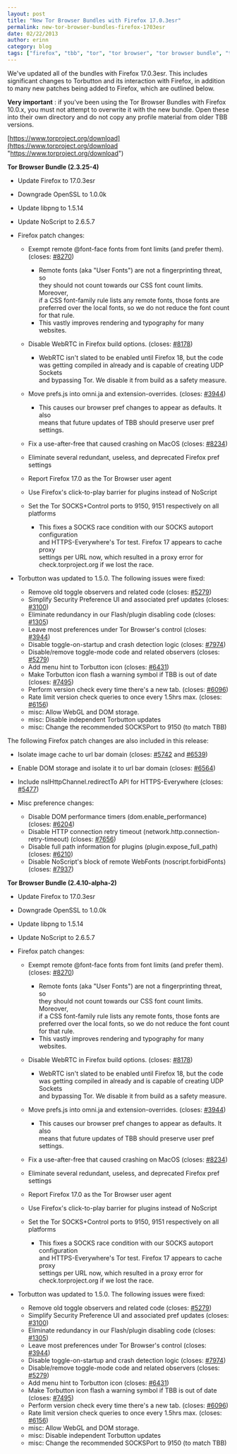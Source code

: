 ```yaml
---
layout: post
title: "New Tor Browser Bundles with Firefox 17.0.3esr"
permalink: new-tor-browser-bundles-firefox-1703esr
date: 02/22/2013
author: erinn
category: blog
tags: ["firefox", "tbb", "tor", "tor browser", "tor browser bundle", "torbutton"]
---
```


We've updated all of the bundles with Firefox 17.0.3esr. This includes significant changes to Torbutton and its interaction with Firefox, in addition to many new patches being added to Firefox, which are outlined below.

**Very important** : if you've been using the Tor Browser Bundles with Firefox 10.0.x, you must not attempt to overwrite it with the new bundle. Open these into their own directory and do not copy any profile material from older TBB versions.

[https://www.torproject.org/download](https://www.torproject.org/download "https://www.torproject.org/download")

**Tor Browser Bundle (2.3.25-4)**

- Update Firefox to 17.0.3esr
- Downgrade OpenSSL to 1.0.0k
- Update libpng to 1.5.14
- Update NoScript to 2.6.5.7
- Firefox patch changes:

  - Exempt remote @font-face fonts from font limits (and prefer them).  
 (closes: [#8270](https://trac.torproject.org/projects/tor/ticket/8270))

    - Remote fonts (aka "User Fonts") are not a fingerprinting threat, so  
 they should not count towards our CSS font count limits. Moreover,  
 if a CSS font-family rule lists any remote fonts, those fonts are  
 preferred over the local fonts, so we do not reduce the font count  
 for that rule.
    - This vastly improves rendering and typography for many websites.
  - Disable WebRTC in Firefox build options. (closes: [#8178](https://trac.torproject.org/projects/tor/ticket/8178))

    - WebRTC isn't slated to be enabled until Firefox 18, but the code  
 was getting compiled in already and is capable of creating UDP Sockets  
 and bypassing Tor. We disable it from build as a safety measure. 
  - Move prefs.js into omni.ja and extension-overrides. (closes: [#3944](https://trac.torproject.org/projects/tor/ticket/3944))

    - This causes our browser pref changes to appear as defaults. It also  
 means that future updates of TBB should preserve user pref settings.
  - Fix a use-after-free that caused crashing on MacOS (closes: [#8234](https://trac.torproject.org/projects/tor/ticket/8234))
  - Eliminate several redundant, useless, and deprecated Firefox pref settings
  - Report Firefox 17.0 as the Tor Browser user agent
  - Use Firefox's click-to-play barrier for plugins instead of NoScript
  - Set the Tor SOCKS+Control ports to 9150, 9151 respectively on all platforms

    - This fixes a SOCKS race condition with our SOCKS autoport configuration  
 and HTTPS-Everywhere's Tor test. Firefox 17 appears to cache proxy  
 settings per URL now, which resulted in a proxy error for  
 check.torproject.org if we lost the race.
- Torbutton was updated to 1.5.0. The following issues were fixed:

  - Remove old toggle observers and related code (closes: [#5279](https://trac.torproject.org/projects/tor/ticket/5279))
  - Simplify Security Preference UI and associated pref updates (closes: [#3100](https://trac.torproject.org/projects/tor/ticket/3100))
  - Eliminate redundancy in our Flash/plugin disabling code (closes: [#1305](https://trac.torproject.org/projects/tor/ticket/1305))
  - Leave most preferences under Tor Browser's control (closes: [#3944](https://trac.torproject.org/projects/tor/ticket/3944))
  - Disable toggle-on-startup and crash detection logic (closes: [#7974](https://trac.torproject.org/projects/tor/ticket/7974))
  - Disable/remove toggle-mode code and related observers (closes: [#5279](https://trac.torproject.org/projects/tor/ticket/5279))
  - Add menu hint to Torbutton icon (closes: [#6431](https://trac.torproject.org/projects/tor/ticket/6431))
  - Make Torbutton icon flash a warning symbol if TBB is out of date (closes: [#7495](https://trac.torproject.org/projects/tor/ticket/7495))
  - Perform version check every time there's a new tab. (closes: [#6096](https://trac.torproject.org/projects/tor/ticket/6096))
  - Rate limit version check queries to once every 1.5hrs max. (closes: [#6156](https://trac.torproject.org/projects/tor/ticket/6156))
  - misc: Allow WebGL and DOM storage.
  - misc: Disable independent Torbutton updates
  - misc: Change the recommended SOCKSPort to 9150 (to match TBB)

The following Firefox patch changes are also included in this release:

- Isolate image cache to url bar domain (closes: [#5742](https://trac.torproject.org/projects/tor/ticket/5742) and [#6539](https://trac.torproject.org/projects/tor/ticket/6539))
- Enable DOM storage and isolate it to url bar domain (closes: [#6564](https://trac.torproject.org/projects/tor/ticket/6564))
- Include nsIHttpChannel.redirectTo API for HTTPS-Everywhere (closes: [#5477](https://trac.torproject.org/projects/tor/ticket/5477))
- Misc preference changes:

  - Disable DOM performance timers (dom.enable\_performance) (closes: [#6204](https://trac.torproject.org/projects/tor/ticket/6204))
  - Disable HTTP connection retry timeout (network.http.connection-retry-timeout) (closes: [#7656](https://trac.torproject.org/projects/tor/ticket/7656))
  - Disable full path information for plugins (plugin.expose\_full\_path) (closes: [#6210](https://trac.torproject.org/projects/tor/ticket/6210))
  - Disable NoScript's block of remote WebFonts (noscript.forbidFonts) (closes: [#7937](https://trac.torproject.org/projects/tor/ticket/7937))

**Tor Browser Bundle (2.4.10-alpha-2)**

- Update Firefox to 17.0.3esr
- Downgrade OpenSSL to 1.0.0k
- Update libpng to 1.5.14
- Update NoScript to 2.6.5.7
- Firefox patch changes:

  - Exempt remote @font-face fonts from font limits (and prefer them).  
 (closes: [#8270](https://trac.torproject.org/projects/tor/ticket/))

    - Remote fonts (aka "User Fonts") are not a fingerprinting threat, so  
 they should not count towards our CSS font count limits. Moreover,  
 if a CSS font-family rule lists any remote fonts, those fonts are  
 preferred over the local fonts, so we do not reduce the font count  
 for that rule.
    - This vastly improves rendering and typography for many websites.
  - Disable WebRTC in Firefox build options. (closes: [#8178](https://trac.torproject.org/projects/tor/ticket/8178))

    - WebRTC isn't slated to be enabled until Firefox 18, but the code  
 was getting compiled in already and is capable of creating UDP Sockets  
 and bypassing Tor. We disable it from build as a safety measure. 
  - Move prefs.js into omni.ja and extension-overrides. (closes: [#3944](https://trac.torproject.org/projects/tor/ticket/3944))

    - This causes our browser pref changes to appear as defaults. It also  
 means that future updates of TBB should preserve user pref settings.
  - Fix a use-after-free that caused crashing on MacOS (closes: [#8234](https://trac.torproject.org/projects/tor/ticket/8234))
  - Eliminate several redundant, useless, and deprecated Firefox pref settings
  - Report Firefox 17.0 as the Tor Browser user agent
  - Use Firefox's click-to-play barrier for plugins instead of NoScript
  - Set the Tor SOCKS+Control ports to 9150, 9151 respectively on all platforms

    - This fixes a SOCKS race condition with our SOCKS autoport configuration  
 and HTTPS-Everywhere's Tor test. Firefox 17 appears to cache proxy  
 settings per URL now, which resulted in a proxy error for  
 check.torproject.org if we lost the race.
- Torbutton was updated to 1.5.0. The following issues were fixed:

  - Remove old toggle observers and related code (closes: [#5279](https://trac.torproject.org/projects/tor/ticket/5279))
  - Simplify Security Preference UI and associated pref updates (closes: [#3100](https://trac.torproject.org/projects/tor/ticket/3100))
  - Eliminate redundancy in our Flash/plugin disabling code (closes: [#1305](https://trac.torproject.org/projects/tor/ticket/1305))
  - Leave most preferences under Tor Browser's control (closes: [#3944](https://trac.torproject.org/projects/tor/ticket/3944))
  - Disable toggle-on-startup and crash detection logic (closes: [#7974](https://trac.torproject.org/projects/tor/ticket/7974))
  - Disable/remove toggle-mode code and related observers (closes: [#5279](https://trac.torproject.org/projects/tor/ticket/5279))
  - Add menu hint to Torbutton icon (closes: [#6431](https://trac.torproject.org/projects/tor/ticket/6431))
  - Make Torbutton icon flash a warning symbol if TBB is out of date (closes: [#7495](https://trac.torproject.org/projects/tor/ticket/7495))
  - Perform version check every time there's a new tab. (closes: [#6096](https://trac.torproject.org/projects/tor/ticket/6096))
  - Rate limit version check queries to once every 1.5hrs max. (closes: [#6156](https://trac.torproject.org/projects/tor/ticket/6156))
  - misc: Allow WebGL and DOM storage.
  - misc: Disable independent Torbutton updates
  - misc: Change the recommended SOCKSPort to 9150 (to match TBB)

